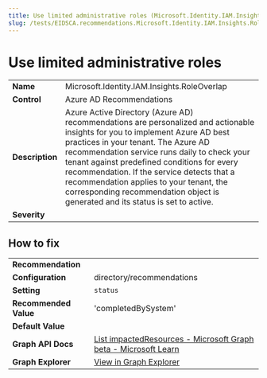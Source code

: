 ```yaml
---
title: Use limited administrative roles (Microsoft.Identity.IAM.Insights.RoleOverlap)
slug: /tests/EIDSCA.recommendations.Microsoft.Identity.IAM.Insights.RoleOverlap
---
```


# Use limited administrative roles



| | |
|-|-|
| **Name** | Microsoft.Identity.IAM.Insights.RoleOverlap |
| **Control** | Azure AD Recommendations |
| **Description** | Azure Active Directory (Azure AD) recommendations are personalized and actionable insights for you to implement Azure AD best practices in your tenant. The Azure AD recommendation service runs daily to check your tenant against predefined conditions for every recommendation. If the service detects that a recommendation applies to your tenant, the corresponding recommendation object is generated and its status is set to active. |
| **Severity** |  |

## How to fix
| | |
|-|-|
| **Recommendation** |  |
| **Configuration** | directory/recommendations |
| **Setting** | `status` |
| **Recommended Value** | 'completedBySystem' |
| **Default Value** |  |
| **Graph API Docs** | [List impactedResources - Microsoft Graph beta - Microsoft Learn](https://learn.microsoft.com/en-us/graph/api/recommendation-list-impactedresources) |
| **Graph Explorer** | [View in Graph Explorer](https://developer.microsoft.com/en-us/graph/graph-explorer?request=directory/recommendations&method=GET&version=beta&GraphUrl=https://graph.microsoft.com) |



